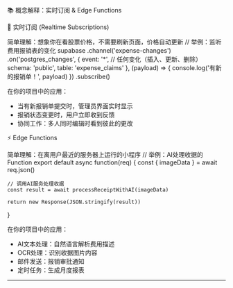 📚 概念解释：实时订阅 & Edge Functions

  🔄 实时订阅 (Realtime Subscriptions)

  简单理解：想象你在看股票价格，不需要刷新页面，价格自动更新
  // 举例：监听费用报销表的变化
  supabase
    .channel('expense-changes')
    .on('postgres_changes', {
      event: '*', // 任何变化（插入、更新、删除）
      schema: 'public',
      table: 'expense_claims'
    }, (payload) => {
      console.log('有新的报销单！', payload)
    })
    .subscribe()

  在你的项目中的应用：
  - 当有新报销单提交时，管理员界面实时显示
  - 报销状态变更时，用户立即收到反馈
  - 协同工作：多人同时编辑时看到彼此的更改

  ⚡ Edge Functions

  简单理解：在离用户最近的服务器上运行的小程序
  // 举例：AI处理收据的Function
  export default async function(req) {
    const { imageData } = await req.json()

    // 调用AI服务处理收据
    const result = await processReceiptWithAI(imageData)

    return new Response(JSON.stringify(result))
  }

  在你的项目中的应用：
  - AI文本处理：自然语言解析费用描述
  - OCR处理：识别收据图片内容
  - 邮件发送：报销审批通知
  - 定时任务：生成月度报表

  ---
